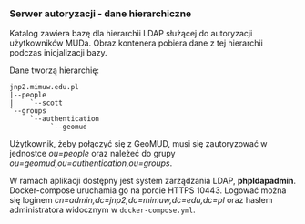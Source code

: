 ### Serwer autoryzacji - dane hierarchiczne

Katalog zawiera bazę dla hierarchii LDAP służącej do autoryzacji użytkowników MUDa.
Obraz kontenera pobiera dane z tej hierarchii podczas inicjalizacji bazy.

Dane tworzą hierarchię:
```
jnp2.mimuw.edu.pl
|--people
|    `--scott
`--groups
     `--authentication
          `--geomud
```

Użytkownik, żeby połączyć się z GeoMUD, musi się zautoryzować w jednostce *ou=people*
oraz należeć do grupy *ou=geomud,ou=authentication,ou=groups*.

W ramach aplikacji dostępny jest system zarządzania LDAP, **phpldapadmin**.
Docker-compose uruchamia go na porcie HTTPS 10443. Logować można się loginem
*cn=admin,dc=jnp2,dc=mimuw,dc=edu,dc=pl* oraz hasłem administratora widocznym
w `docker-compose.yml`.
